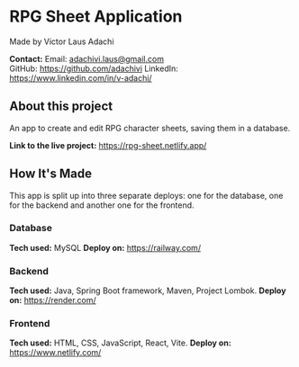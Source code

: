 # RPG Sheet Application
Made by Victor Laus Adachi

**Contact:**
Email: adachivi.laus@gmail.com  
GitHub: https://github.com/adachivi
LinkedIn: https://www.linkedin.com/in/v-adachi/

## About this project
An app to create and edit RPG character sheets, saving them in a database.

**Link to the live project:** https://rpg-sheet.netlify.app/

## How It's Made
This app is split up into three separate deploys: one for the database, one for the backend and another one for the frontend.

### Database
**Tech used:** MySQL
**Deploy on:** https://railway.com/

### Backend
**Tech used:** Java, Spring Boot framework, Maven, Project Lombok.
**Deploy on:** https://render.com/

### Frontend
**Tech used:** HTML, CSS, JavaScript, React, Vite.
**Deploy on:** https://www.netlify.com/
